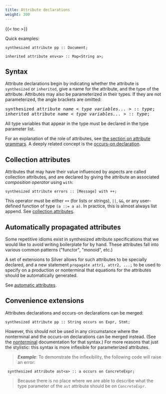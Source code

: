```yaml
---
title: Attribute declarations
weight: 300
---
```


{{< toc >}}

Quick examples:

```
synthesized attribute pp :: Document;

inherited attribute env<a> :: Map<String a>;
```

## Syntax

Attribute declarations begin by indicating whether the attribute is `synthesized` or `inherited`, give a name for the attribute, and the type of the attribute.
Attributes may also be parameterized in their types.
If they are not parameterized, the angle brackets are omitted:

<pre>
synthesized attribute <i>name</i> &lt; <i>type variables...</i> &gt; :: <i>type</i>;
inherited attribute <i>name</i> &lt; <i>type variables...</i> &gt; :: <i>type</i>;
</pre>

All type variables that appear in the type must be declared in the type parameter list.

For an explanation of the role of attributes, see [the section on attribute grammars](/silver/tutorial/4_attribute_grammars/).
A deeply related concept is the [occurs-on declaration](/silver/ref/decl/occurs/).

## Collection attributes

Attributes that may have their value influenced by aspects are called collection attributes, and are declared by giving the attribute an associated _composition operator_ using `with`:

```
synthesized attribute errors :: [Message] with ++;
```

This operator must be either `++` (for lists or strings), `||`, `&&`, or any user-defined function of type `(a ::= a a)`.
In practice, this is almost always list append.
See [collection attributes](/silver/concepts/collections/).

## Automatically propagated attributes

Some repetitive idioms exist in synthesized attribute specifications that we would like to avoid writing boilerplate for by hand.
These attributes fall into various common patterns ("functor", "monoid", etc.)

A set of extensions to Silver allows for such attributes to be specially declared, and a new statement `propagate attr1, attr2, ...;` to
be used to specify on a production or nonterminal that equations for the attributes should be automatically generated.

See [automatic attributes](/silver/concepts/automatic-attributes/).

## Convenience extensions

Attributes declarations and occurs-on declarations can be merged:

```
synthesized attribute pp :: String occurs on Expr, Stmt;
```

However, this should not be used in any circumstance where the nonterminal and the occurs-on declarations can be merged instead.
(See the [nonterminal](/silver/ref/decl/nonterminals/) documentation for that syntax.)
For more reasons that just the stylistic: this syntax is more inflexible for parameterized attributes.

> _**Example**_: To demonstrate the inflexibility, the following code will raise an error:
```
 synthesized attribute ast<a> :: a occurs on ConcreteExpr;
```
> Because there is no place where we are able to describe what the type parameter of the `ast` attribute should be on `ConcreteExpr`.
